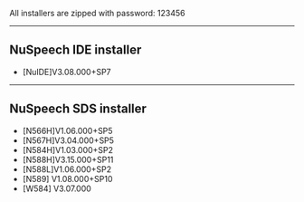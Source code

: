 All installers are zipped with password: 123456

-------------
NuSpeech IDE installer
-------------
- [NuIDE]V3.08.000+SP7

-------------
NuSpeech SDS installer
-------------
- [N566H]V1.06.000+SP5
- [N567H]V3.04.000+SP5
- [N584H]V1.03.000+SP2
- [N588H]V3.15.000+SP11
- [N588L]V1.06.000+SP2
- [N589] V1.08.000+SP10
- [W584] V3.07.000
